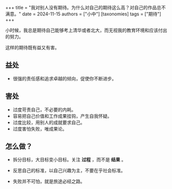 +++
title = "我对别人没有期待。为什么对自己的期待这么高？对自己的作品总不满意。"
date = 2024-11-15
authors = ["小中"]
[taxonomies] 
tags = ["期待"]
+++

小时候，我总是期待自己能够考上清华或者北大，而无视我的教育环境和应该付出的努力。

这样的期待既有益又有害。

## 益处

- 很强的责任感和追求卓越的倾向，促使你不断进步。

## 害处

- 过度苛责自己，不必要的内耗。
- 容易把自己价值和工作成果挂钩，产生自我怀疑。
- 过度比较，用别人的成就要求自己。
- 过度害怕失败，唯成果论。

## 怎么做？

- 拆分目标，大目标变小目标。关注 **过程** ，而不是 **结果** 。

- 反思自己的标准，以自己兴趣为主，不要在乎社会标准。

- 失败并不可怕，就是旅途必经之路。


